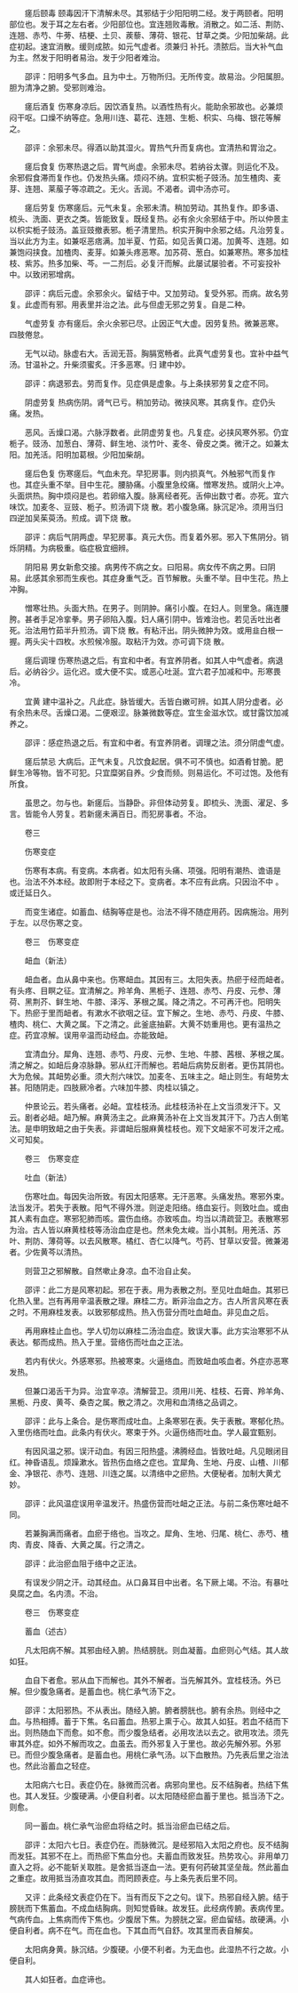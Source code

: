 <!-- { "loadSidebar": true } -->
　　瘥后颐毒 颐毒因汗下清解未尽。其邪结于少阳阳明二经。发于两颐者。阳明部位也。发于耳之左右者。少阳部位也。宜连翘败毒散。消散之。如二活、荆防、连翘、赤芍、牛蒡、桔梗、土贝、蒺藜、薄荷、银花、甘草之类。少阳加柴胡。此症初起。速宜消散。缓则成脓。如元气虚者。须兼归 补托。溃脓后。当大补气血为主。然发于阳明者易治。发于少阳者难治。

　　邵评：阳明多气多血。且为中土。万物所归。无所传变。故易治。少阳属胆。胆为清净之腑。受邪则难治。

　　瘥后酒复 伤寒身凉后。因饮酒复热。以酒性热有火。能助余邪故也。必兼烦闷干呕。口燥不纳等症。急用川连、葛花、连翘、生栀、枳实、乌梅、银花等解之。

　　邵评：余邪未尽。得酒以助其湿火。胃热气升而复病也。宜清热和胃治之。

　　瘥后食复 伤寒热退之后。胃气尚虚。余邪未尽。若纳谷太骤。则运化不及。余邪假食滞而复作也。仍发热头痛。烦闷不纳。宜枳实栀子豉汤。加生楂肉、麦芽、连翘、莱菔子等凉疏之。无火。舌润。不渴者。调中汤亦可。

　　瘥后劳复 伤寒瘥后。元气未复。余邪未清。稍加劳动。其热复作。即多语、梳头、洗面、更衣之类。皆能致复。既经复热。必有余火余邪结于中。所以仲景主以枳实栀子豉汤。盖豆豉撤表邪。栀子清里热。枳实开胸中余邪之结。凡治劳复。当以此方为主。如兼呕恶痞满。加半夏、竹茹。如见舌黄口渴。加黄芩、连翘。如兼饱闷挟食。加楂肉、麦芽。如兼头疼恶寒。加苏荷、葱白。如兼寒热。寒多加桂枝、紫苏。热多加柴、芩。一二剂后。必复汗而解。此屡试屡验者。不可妄投补中。以致闭邪增病。

　　邵评：病后元虚。余邪余火。留结于中。又加劳动。复受外邪。而病。故名劳复。此虚而有邪。用表里并治之法。此与但虚无邪之劳复。自是二种。

　　气虚劳复 亦有瘥后。余火余邪已尽。止因正气大虚。因劳复热。微兼恶寒。四肢倦怠。

　　无气以动。脉虚右大。舌润无苔。胸膈宽畅者。此真气虚劳复也。宜补中益气汤。甘温补之。升柴须蜜炙。汗多恶寒。归 建中妙。

　　邵评：病退邪去。劳而复作。见症俱是虚象。与上条挟邪劳复之症不同。

　　阴虚劳复 热病伤阴。肾气已亏。稍加劳动。微挟风寒。其病复作。症仍头痛。发热。

　　恶风。舌燥口渴。六脉浮数者。此阴虚劳复也。凡复症。必挟风寒外邪。仍宜栀子。豉汤、加葱白、薄荷、鲜生地、淡竹叶、麦冬、骨皮之类。微汗之。如兼太阳。加羌活。阳明加葛根。少阳加柴胡。

　　瘥后色复 伤寒瘥后。气血未充。早犯房事。则内损真气。外触邪气而复作也。其症头重不举。目中生花。腰胁痛。小腹里急绞痛。憎寒发热。或阴火上冲。头面烘热。胸中烦闷是也。若卵缩入腹。脉离经者死。舌伸出数寸者。亦死。宜六味饮。加麦冬、豆豉、栀子。煎汤调下烧 散。若小腹急痛。脉沉足冷。须用当归四逆加吴茱萸汤。煎成。调下烧 散。

　　邵评：病后气阴两虚。早犯房事。真元大伤。而复着外邪。邪入下焦阴分。销烁阴精。为病极重。临症极宜细辨。

　　阴阳易 男女新愈交接。病男传不病之女。曰阳易。病女传不病之男。曰阴易。此感其余邪而生疾也。其症身重气乏。百节解散。头重不举。目中生花。热上冲胸。

　　憎寒壮热。头面大热。在男子。则阴肿。痛引小腹。在妇人。则里急。痛连腰胯。甚者手足冷挛拳。男子卵陷入腹。妇人痛引阴中。皆难治也。若见舌吐出者死。治法用竹茹半升煎汤。调下烧 散。有粘汗出。阴头微肿为效。或用韭白根一握。两头尖十四枚。水煎候冷服。取粘汗为效。亦可调下烧 散。

　　瘥后调理 伤寒热退之后。有宜和中者。有宜养阴者。如其人中气虚者。病退后。必纳谷少。运化迟。或大便不实。或恶心吐涎。宜六君子加减和中。形寒畏冷。

　　宜黄 建中温补之。凡此症。脉皆缓大。舌皆白嫩可辨。如其人阴分虚者。必有余热未尽。舌燥口渴。二便艰涩。脉兼微数等症。宜生金滋水饮。或甘露饮加减养之。

　　邵评：感症热退之后。有宜和中者。有宜养阴者。调理之法。须分阴虚气虚。

　　瘥后禁忌 大病后。正气未复。凡饮食起居。俱不可不慎也。如酒肴甘脆。肥鲜生冷等物。皆不可犯。只宜糜粥自养。少食而频。则易运化。不可过饱。及他有所食。

　　虽思之。勿与也。新瘥后。当静卧。非但体动劳复。即梳头、洗面、濯足、多言。皆能令人劳复。若新瘥未满百日。而犯房事者。不治。

　　卷三

　　伤寒变症

　　伤寒有本病。有变病。本病者。如太阳有头痛、项强。阳明有潮热、谵语是也。治法不外本经。故即附于本经之下。变病者。本不应有此病。只因治不中 。或迁延日久。

　　而变生诸症。如蓄血、结胸等症是也。治法不得不随症用药。因病施治。用列于左。以尽伤寒之变。

　　卷三　伤寒变症

　　衄血（新法）

　　衄血者。血从鼻中来也。伤寒衄血。其因有三。太阳失表。热瘀于经而衄者。有头疼、目瞑之征。宜清解之。羚羊角、黑栀子、连翘、赤芍、丹皮、元参、薄荷、黑荆芥、鲜生地、牛膝、泽泻、茅根之属。降之清之。不可再汗也。阳明失下。热瘀于里而衄者。有漱水不欲咽之征。宜下解之。生地、赤芍、丹皮、牛膝、楂肉、桃仁、大黄之属。下之清之。此釜底抽薪。大黄不妨重用也。更有温热之症。药宜凉解。误用辛温而动经血。亦能致衄。

　　宜清血分。犀角、连翘、赤芍、丹皮、元参、生地、牛膝、茜根、茅根之属。清之解之。如衄后身凉脉静。邪从红汗而解也。若衄后病势反剧者。更伤其阴也。大为危候。其衄势必重。须大剂六味饮。加麦冬、五味主之。衄止则生。有衄势太甚。阳随阴走。四肢厥冷者。六味加牛膝、肉桂以镇之。

　　仲景论云。若头痛者。必衄。宜桂枝汤。此桂枝汤补在上文当须发汗下。又云。剧者必衄。衄乃解。麻黄汤主之。此麻黄汤补在上文当发其汗下。乃古人倒笔法。是申明致衄之由于失表。非谓衄后服麻黄桂枝也。观下文衄家不可发汗之戒。义可知矣。

　　卷三　伤寒变症

　　吐血（新法）

　　伤寒吐血。每因失治所致。有因太阳感寒。无汗恶寒。头痛发热。寒邪外束。法当发汗。若失于表散。阳气不得外泄。则逆走阳络。络血妄行。则致吐血。或由其人素有血症。寒邪犯肺而咳。震伤血络。亦致咳血。均当以清疏营卫。表散寒邪为治。古人皆以麻黄桂枝等汤治血症是也。然未免太峻。当小其制。用羌活、苏叶、荆防、薄荷等。以去风散寒。橘红、杏仁以降气。芍药、甘草以安营。微兼渴者。少佐黄芩以清热。

　　则营卫之邪解散。自然嗽止身凉。血不治自止矣。

　　邵评：此二方是风寒初起。邪在于表。用为表散之剂。至见吐血衄血。其邪已化热入里。岂有再用辛温表散之理。麻桂二方。断非治血之方。古人所言风寒在表之时。不用麻桂发表。以致邪郁成热。热入伤营分而吐血衄血。非见血之后。

　　再用麻桂止血也。学人切勿以麻桂二汤治血症。致误大事。此方实治寒邪不从表达。郁而成热。热入于里。营络伤而吐血之正法。

　　若内有伏火。外感寒邪。热被寒束。火逼络血。而致衄血咳血者。外症亦恶寒发热。

　　但兼口渴舌干为异。治宜辛凉。清解营卫。须用川羌、桂枝、石膏、羚羊角、黑栀、丹皮、黄芩、桑杏之属。散之清之。次用和血清络之品调之。

　　邵评：此与上条合。是伤寒而成吐血。上条寒邪在表。失于表散。寒郁化热。入里伤络而吐血。此条内有伏火。寒束于外。火逼伤络而吐血。学人最宜甄别。

　　有因风温之邪。误汗动血。有因三阳热盛。沸腾经血。皆致吐衄。凡见眼闭目红。神昏语乱。烦躁漱水。皆热伤血络之症也。宜犀角、生地、丹皮、山楂、川郁金、净银花、赤芍、连翘、川连之属。以清络中之瘀热。大便秘者。加制大黄尤妙。

　　邵评：此风温症误用辛温发汗。热盛伤营而吐衄之正法。与前二条伤寒吐衄不同。

　　若兼胸满而痛者。血瘀于络也。当攻之。犀角、生地、归尾、桃仁、赤芍、楂肉、青皮、降香、大黄之属。行之清之。

　　邵评：此治瘀血阻于络中之正法。

　　有误发少阴之汗。动其经血。从口鼻耳目中出者。名下厥上竭。不治。有暴吐臭腐之血。名内溃。不治。

　　卷三　伤寒变症

　　蓄血（述古）

　　凡太阳病不解。其邪由经入腑。热结膀胱。则血凝蓄。血瘀则心气结。其人故如狂。

　　血自下者愈。邪从血下而解也。其外不解者。当先解其外。宜桂枝汤。外已解。但少腹急痛者。是蓄血也。桃仁承气汤下之。

　　邵评：太阳邪热。不从表出。随经入腑。腑者膀胱也。腑有余热。则经中之血。与热相搏。蓄于下焦。名曰蓄血。热邪上熏于心。故其人如狂。若血不结而下出。则热随血下而愈。如不愈。而少腹急结者。必用攻法以去之。欲用攻法。须先审其外症。如外不解而攻之。血虽去。而外邪复入于里也。故必先解外邪。外邪已。而但少腹急痛者。是蓄血也。用桃仁承气汤。以下血散热。乃先表后里之治法也。然此治蓄血之轻症。

　　太阳病六七日。表症仍在。脉微而沉者。病邪向里也。反不结胸者。热结下焦也。其人发狂。少腹硬满。小便自利者。以太阳随经瘀血蓄于里也。抵当汤下之。则愈。

　　同一蓄血。桃仁承气治瘀血将结之时。抵当治瘀血已结之后。

　　邵评：太阳六七日。表症仍在。而脉微沉。是经邪陷入太阳之府也。反不结胸而发狂。其邪不在上。而热瘀下焦血分也。夫蓄血而致发狂。热势攻心。非用单刀直入之将。必不能斩关取胜。是舍抵当逐血一法。更有何药破其坚垒哉。然此蓄血之重症。故用抵当汤直攻其血。而罔顾表症。与上条先表后里不同。

　　又评：此条经文表症仍在下。当有而反下之之句。误下。热邪自经入腑。结于膀胱而下焦蓄血。不成血结胸病。则知觉昏昧。故发狂。此经病传腑。表病传里。气病传血。上焦病而传下焦也。少腹居下焦。为膀胱之室。瘀血留结。故硬满。小便自利者。病不在气。而在血也。下其血而气自舒。攻其里而表自解矣。

　　太阳病身黄。脉沉结。少腹硬。小便不利者。为无血也。此湿热不行之故。小便自利。

　　其人如狂者。血症谛也。

